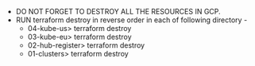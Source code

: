 - DO NOT FORGET TO DESTROY ALL THE RESOURCES IN GCP. 
- RUN terraform destroy in reverse order in each of following directory -
    - 04-kube-us> terraform destroy
    - 03-kube-eu> terraform destroy
    - 02-hub-register> terraform destroy
    - 01-clusters> terraform destroy
